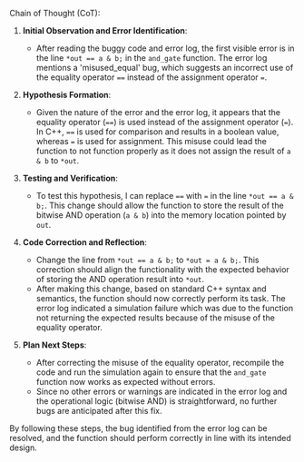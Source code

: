 Chain of Thought (CoT):

1. **Initial Observation and Error Identification**:
   - After reading the buggy code and error log, the first visible error is in the line `*out == a & b;` in the `and_gate` function. The error log mentions a 'misused_equal' bug, which suggests an incorrect use of the equality operator `==` instead of the assignment operator `=`.

2. **Hypothesis Formation**:
   - Given the nature of the error and the error log, it appears that the equality operator (`==`) is used instead of the assignment operator (`=`). In C++, `==` is used for comparison and results in a boolean value, whereas `=` is used for assignment. This misuse could lead the function to not function properly as it does not assign the result of `a & b` to `*out`.

3. **Testing and Verification**:
   - To test this hypothesis, I can replace `==` with `=` in the line `*out == a & b;`. This change should allow the function to store the result of the bitwise AND operation (`a & b`) into the memory location pointed by `out`.

4. **Code Correction and Reflection**:
   - Change the line from `*out == a & b;` to `*out = a & b;`. This correction should align the functionality with the expected behavior of storing the AND operation result into `*out`.
   - After making this change, based on standard C++ syntax and semantics, the function should now correctly perform its task. The error log indicated a simulation failure which was due to the function not returning the expected results because of the misuse of the equality operator.

5. **Plan Next Steps**:
   - After correcting the misuse of the equality operator, recompile the code and run the simulation again to ensure that the `and_gate` function now works as expected without errors.
   - Since no other errors or warnings are indicated in the error log and the operational logic (bitwise AND) is straightforward, no further bugs are anticipated after this fix.

By following these steps, the bug identified from the error log can be resolved, and the function should perform correctly in line with its intended design.